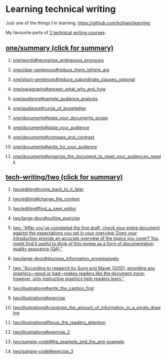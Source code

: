 # Learning technical writing

Just one of the things I'm learning. https://github.com/hchiam/learning

My favourite parts of [2 technical writing courses](https://developers.google.com/tech-writing/overview):

## **[one/summary (click for summary)](https://developers.google.com/tech-writing/one/summary)**

1. [one/words#recognize_ambiguous_pronouns](https://developers.google.com/tech-writing/one/words#recognize_ambiguous_pronouns)

2. [one/clear-sentences#reduce_there_isthere_are](https://developers.google.com/tech-writing/one/clear-sentences#reduce_there_isthere_are)

3. [one/short-sentences#reduce_subordinate_clauses_optional](https://developers.google.com/tech-writing/one/short-sentences#reduce_subordinate_clauses_optional)

4. [one/paragraphs#answer_what_why_and_how](https://developers.google.com/tech-writing/one/paragraphs#answer_what_why_and_how)

5. [one/audience#sample_audience_analysis](https://developers.google.com/tech-writing/one/audience#sample_audience_analysis)

6. [one/audience#curse_of_knowledge](https://developers.google.com/tech-writing/one/audience#curse_of_knowledge)

7. [one/documents#state_your_documents_scope](https://developers.google.com/tech-writing/one/documents#state_your_documents_scope)

8. [one/documents#state_your_audience](https://developers.google.com/tech-writing/one/documents#state_your_audience)

9. [one/documents#compare_and_contrast](https://developers.google.com/tech-writing/one/documents#compare_and_contrast)

10. [one/documents#write_for_your_audience](https://developers.google.com/tech-writing/one/documents#write_for_your_audience)

11. [one/documents#organize_the_document_to_meet_your_audiences_needs](https://developers.google.com/tech-writing/one/documents#organize_the_document_to_meet_your_audiences_needs)

## **[tech-writing/two (click for summary)](https://developers.google.com/tech-writing/two)**

1. [two/editing#come_back_to_it_later](https://developers.google.com/tech-writing/two/editing#come_back_to_it_later)

2. [two/editing#change_the_context](https://developers.google.com/tech-writing/two/editing#change_the_context)

3. [two/editing#find_a_peer_editor](https://developers.google.com/tech-writing/two/editing#find_a_peer_editor)

4. [two/large-docs#outline_exercise](https://developers.google.com/tech-writing/two/large-docs#outline_exercise)

5. <a href="https://developers.google.com/tech-writing/two/large-docs#:~:text=after%20you've%20completed%20the%20first%20draft%2C%20check%20your%20entire%20document%20against%20the%20expectations%20you%20set%20in%20your%20overview.%20does%20your%20introduction%20provide%20an%20accurate%20overview%20of%20the%20topics%20you%20cover%3F%20you%20might%20find%20it%20useful%20to%20think%20of%20this%20review%20as%20a%20form%20of%20documentation%20quality%20assurance%20(qa)." target="_blank" rel="noreferrer noopener">two: "After you've completed the first draft, check your entire document against the expectations you set in your overview. Does your introduction provide an accurate overview of the topics you cover? You might find it useful to think of this review as a form of documentation quality assurance (QA)."</a>

6. [two/large-docs#disclose_information_progressively](https://developers.google.com/tech-writing/two/large-docs#disclose_information_progressively)

7. <a href="https://developers.google.com/tech-writing/two/illustrations#:~:text=according%20to%20research%20by%20sung%20and%20mayer%20(2012)%2C%20providing%20any%20graphics%E2%80%94good%20or%20bad%E2%80%94makes%20readers%20like%20the%20document%20more%3B%20however%2C%20only%20instructive%20graphics%20help%20readers%20learn." target="_blank" rel="noreferrer noopener">two: "According to research by Sung and Mayer (2012), providing any graphics—good or bad—makes readers like the document more; however, only instructive graphics help readers learn."</a>

8. [two/illustrations#write_the_caption_first](https://developers.google.com/tech-writing/two/illustrations#write_the_caption_first)

9. [two/illustrations#exercise](https://developers.google.com/tech-writing/two/illustrations#exercise)

10. [two/illustrations#constrain_the_amount_of_information_in_a_single_drawing](https://developers.google.com/tech-writing/two/illustrations#constrain_the_amount_of_information_in_a_single_drawing)

11. [two/illustrations#focus_the_readers_attention](https://developers.google.com/tech-writing/two/illustrations#focus_the_readers_attention)

12. [two/illustrations#exercise_2](https://developers.google.com/tech-writing/two/illustrations#exercise_2)

13. [two/sample-code#the_example_and_the_anti-example](https://developers.google.com/tech-writing/two/sample-code#the_example_and_the_anti-example)

14. [two/sample-code#exercise_3](https://developers.google.com/tech-writing/two/sample-code#exercise_3)
